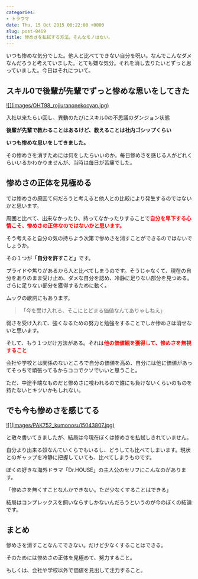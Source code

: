 ```yaml
---
categories:
- トラウマ
date: Thu, 15 Oct 2015 00:22:00 +0000
slug: post-8469
title: 惨めさを払拭する方法。そんなモノはない。
---
```


いつも惨めな気分でした。他人と比べてできない自分を呪い。なんでこんなダメなんだろうと考えていました。とても嫌な気分。それを消し去りたいとずっと思っていました。今日はそれについて。

<!--more-->
<h2>スキル0で後輩が先輩でずっと惨めな思いをしてきた</h2>
<a href="images/OHT98_rojiuranonekocyan.jpg">![](images/OHT98_rojiuranonekocyan.jpg)</a>

入社以来たらい回し、異動のたびにスキル0の不思議のダンジョン状態

<strong>後輩が先輩で教わることはあるけど、教えることは社内ゴシップくらい</strong>

<strong>いつも惨めな思いをしてきました。</strong>

その惨めさを消すためには何をしたらいいのか。毎日惨めさを感じる人がどれくらいいるかわかりませんが、当時は毎日が苦痛でした。
<h2>惨めさの正体を見極める</h2>
では惨めさの原因て何だろうと考えると他人との比較により発生するのではないかと思います。

周囲と比べて、出来なかったり、持ってなかったりすることで<strong><span style="color: red;">自分を卑下する心情こそ、惨めさの正体なのではないかと思います。</span></strong>

そう考えると自分の気の持ちよう次第で惨めさを消すことができるのではないでしょうか。

その１つが<strong>「自分を許すこと」</strong>です。

プライドや焦りがあるから人と比べてしまうのです。そうじゃなくて、現在の自分をありのまま受け止め、ダメな自分を認め、冷静に足りない部分を見つめる。さらに足りない部分を獲得するために動く。

ムックの歌詞にもあります。
<blockquote>「今を受け入れろ、そこにとどまる価値なんてありゃしねえ」</blockquote>
弱さを受け入れて、強くなるための努力と勉強をすることでしか惨めさは消せないと思います。

そして、もう１つだけ方法がある。それは<strong><span style="color: red;">他の価値観を獲得して、惨めさを無視すること</span></strong>

会社や学校とは関係のないところで自分の価値を高め、自分には他に価値があってそっちで頑張ってるからココでクソでいいと思うこと。

ただ、中途半端なものだと惨めさに喰われるので誰にも負けないくらいのものを持たないとキツいかもしれない。
<h2>でも今も惨めさを感じてる</h2>
<a href="images/PAK752_kumonosu15043807.jpg">![](images/PAK752_kumonosu15043807.jpg)</a>

と散々書いてきましたが、結局は今現在ぼくは惨めさを払拭しきれていません。

自分より出来る奴なんていくらでもいるし、どうしても比べてしまいます。現状とのギャップを冷静に把握していても、比べてしまうものです。

ぼくの好きな海外ドラマ「Dr.HOUSE」の主人公のセリフにこんなのがあります。

「惨めさを無くすことなんかできない。ただ少なくすることはできる」

結局はコンプレックスを飼いならすしかないんだろうというのが今のぼくの結論です。
<h2>まとめ</h2>
惨めさを消すことなんてできない。だけど少なくすることはできる。

そのためには惨めさの正体を見極めて、努力すること。

もしくは、会社や学校以外で価値を見出して注力すること。